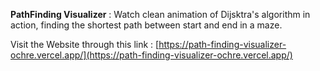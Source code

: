 **PathFinding Visualizer** : 
Watch clean animation of Dijsktra's algorithm in action, finding the shortest path between start and end in a maze.

Visit the Website through this link : [https://path-finding-visualizer-ochre.vercel.app/](https://path-finding-visualizer-ochre.vercel.app/)
